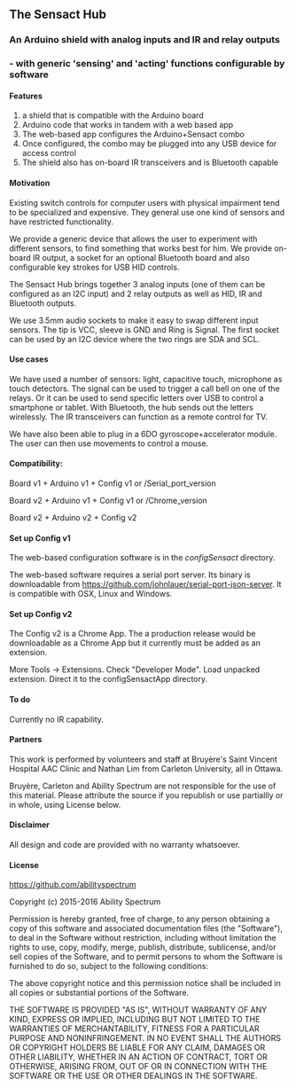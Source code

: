 ## The Sensact Hub
### An Arduino shield with analog inputs and IR and relay outputs
### - with generic 'sensing' and 'acting' functions configurable by software

#### Features

1. a shield that is compatible with the Arduino board
2. Arduino code that works in tandem with a web based app
3. The web-based app configures the Arduino+Sensact combo
4. Once configured, the combo may be plugged into any USB device for access control
5. The shield also has on-board IR transceivers and is Bluetooth capable

#### Motivation

Existing switch controls for computer users with physical impairment tend to be specialized and expensive. They general use one kind of sensors and have restricted functionality.

We provide a generic device that allows the user to experiment with different sensors, to find something that works best for him. We provide on-board IR output, a socket for an optional Bluetooth board and also configurable key strokes for USB HID controls. 

The Sensact Hub brings together 3 analog inputs (one of them can be configured as an I2C input) and 2 relay outputs as well as HID, IR and Bluetooth outputs.

We use 3.5mm audio sockets to make it easy to swap different input sensors. The tip is VCC, sleeve is GND and Ring is Signal. The first socket can be used by an I2C device where the two rings are SDA and SCL.

#### Use cases

We have used a number of sensors: light, capacitive touch, microphone as touch detectors. The signal can be used to trigger a call bell on one of the relays. Or it can be used to send specific letters over USB to control a smartphone or tablet. With Bluetooth, the hub sends out the letters wirelessly. The IR transceivers can function as a remote control for TV.

We have also been able to plug in a 6DO gyroscope+accelerator module. The user can then use movements to control a mouse.

#### Compatibility:

Board v1 + Arduino v1 + Config v1 or /Serial_port_version

Board v2 + Arduino v1 + Config v1 or /Chrome_version

Board v2 + Arduino v2 + Config v2

#### Set up Config v1

The web-based configuration software is in the *configSensact* directory.

The web-based software requires a serial port server. Its binary is downloadable from <https://github.com/johnlauer/serial-port-json-server>. It is compatible with OSX, Linux and Windows.

#### Set up Config v2

The Config v2 is a Chrome App. The a production release would be downloadable as a Chrome App but it currently must be added as an extension. 

More Tools -> Extensions. Check "Developer Mode". Load unpacked extension. Direct it to the configSensactApp directory.

#### To do
Currently no IR capability.

#### Partners

This work is performed by volunteers and staff at Bruyère's Saint Vincent Hospital AAC Clinic and Nathan Lim from Carleton University, all in Ottawa. 

Bruyère, Carleton and Ability Spectrum are not responsible for the use of this material. Please attribute the source if you republish or use partiallly or in whole, using License below.

#### Disclaimer

All design and code are provided with no warranty whatsoever.

#### License
<https://github.com/abilityspectrum>

Copyright (c) 2015-2016 Ability Spectrum

Permission is hereby granted, free of charge, to any person obtaining a copy
of this software and associated documentation files (the "Software"), to deal
in the Software without restriction, including without limitation the rights
to use, copy, modify, merge, publish, distribute, sublicense, and/or sell
copies of the Software, and to permit persons to whom the Software is
furnished to do so, subject to the following conditions:

The above copyright notice and this permission notice shall be included in
all copies or substantial portions of the Software.

THE SOFTWARE IS PROVIDED "AS IS", WITHOUT WARRANTY OF ANY KIND, EXPRESS OR
IMPLIED, INCLUDING BUT NOT LIMITED TO THE WARRANTIES OF MERCHANTABILITY,
FITNESS FOR A PARTICULAR PURPOSE AND NONINFRINGEMENT. IN NO EVENT SHALL THE
AUTHORS OR COPYRIGHT HOLDERS BE LIABLE FOR ANY CLAIM, DAMAGES OR OTHER
LIABILITY, WHETHER IN AN ACTION OF CONTRACT, TORT OR OTHERWISE, ARISING FROM,
OUT OF OR IN CONNECTION WITH THE SOFTWARE OR THE USE OR OTHER DEALINGS IN
THE SOFTWARE.

